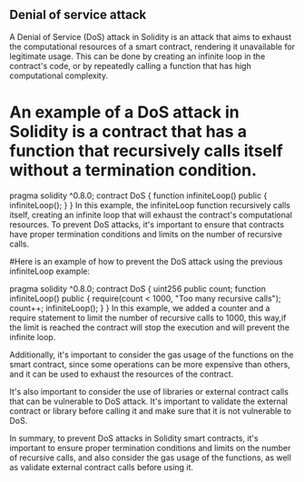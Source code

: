 ## Denial of service attack

A Denial of Service (DoS) attack in Solidity is an attack that aims to exhaust the computational resources of a smart contract, rendering it unavailable for legitimate usage. This can be done by creating an infinite loop in the contract's code, or by repeatedly calling a function that has high computational complexity.
# An example of a DoS attack in Solidity is a contract that has a function that recursively calls itself without a termination condition.

pragma solidity ^0.8.0; 
contract DoS { 
function infiniteLoop() public { 
infiniteLoop(); 
} }
In this example, the infiniteLoop function recursively calls itself, creating an infinite loop that will exhaust the contract's computational resources.
To prevent DoS attacks, it's important to ensure that contracts have proper termination conditions and limits on the number of recursive calls. 

#Here is an example of how to prevent the DoS attack using the previous infiniteLoop example:

pragma solidity ^0.8.0; 
contract DoS { 
uint256 public count; 
function infiniteLoop() public { 
require(count < 1000, "Too many recursive calls"); 
count++; 
infiniteLoop(); 
} }
In this example, we added a counter and a require statement to limit the number of recursive calls to 1000, this way,if the limit is reached the contract will stop the execution and will prevent the infinite loop.

Additionally, it's important to consider the gas usage of the functions on the smart contract, since some operations can be more expensive than others, and it can be used to exhaust the resources of the contract.

It's also important to consider the use of libraries or external contract calls that can be vulnerable to DoS attack. It's important to validate the external contract or library before calling it and make sure that it is not vulnerable to DoS.

In summary, to prevent DoS attacks in Solidity smart contracts, it's important to ensure proper termination conditions and limits on the number of recursive calls, and also consider the gas usage of the functions, as well as validate external contract calls before using it.

